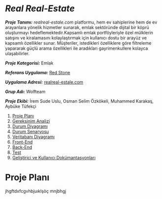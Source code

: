 # ***Real Real-Estate***

***Proje Tanımı:***
*realreal-estale.com* platformu, hem ev sahiplerine hem de ev arayanlara yönelik hizmetler sunarak, emlak sektöründe dijital bir köprü oluşturmayı hedeflemektedir.Kapsamlı emlak portföyleriyle özel mülklerin satışını ve kiralamasını kolaylaştırmak için kullanıcı dostu bir arayüz ve kapsamlı özellikler sunar. Müşteriler, istedikleri özelliklere göre filtreleme yapararak güçlü arama özellikleri ile aradıkları gayrimenkullere kolayca ulaşabilirler. 

 ***Proje Kategorisi:*** Emlak

***Referans Uygulama:*** [Red Stone](https://redstoneglobal.net/tr-TR/)

***Uygulama Adresi:*** [realreal-estale.com](realreal-estale.com)

***Grup Adı:*** Wolfteam

***Proje Ekibi:*** İrem Sude Uslu, Osman Selim Özkökeli, Muhammed Karakaş, Aybüke Tüfekçi

1. [Proje Planı](#proje-plani)
2. [Gereksinim Analizi](#gereksinim-analizi)
3. [Durum Diyagramı](#durum-diyagrami)
4. [Durum Senaryosu](#durum-senaryosu)
5. [Veritabanı Diyagramı](#veritabanı-diyagramı)
6. [Front-End](#front-end)
7. [Back-End](#back-end)
8. [Test](#test)
9. [Geliştirici ve Kullanıcı Dokümantasyonları](gelistirici-ve-kullanıcı-dokumantasyonu)

# Proje Planı
jhgftdxfcgvhbjuıklşöç mnjbhgj
